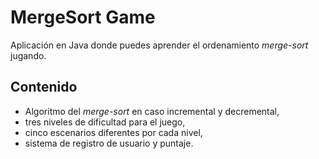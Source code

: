 # MergeSort Game
Aplicación en Java donde puedes aprender el ordenamiento *merge-sort* jugando.

## Contenido
* Algoritmo del *merge-sort* en caso incremental y decremental,
* tres niveles de dificultad para el juego,
* cinco escenarios diferentes por cada nivel,
* sistema de registro de usuario y puntaje.
